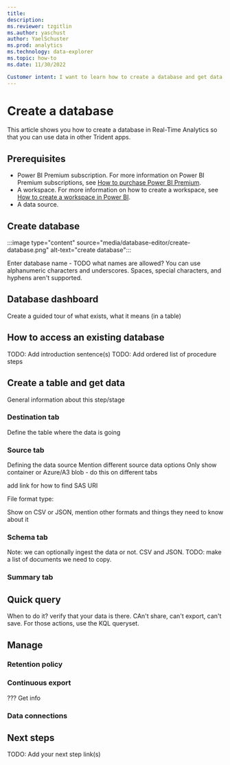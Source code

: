 ```yaml
---
title:
description:
ms.reviewer: tzgitlin
ms.author: yaschust
author: YaelSchuster
ms.prod: analytics
ms.technology: data-explorer
ms.topic: how-to
ms.date: 11/30/2022

Customer intent: I want to learn how to create a database and get data into a table.
---
```


# Create a database

This article shows you how to create a database in Real-Time Analytics so that you can use data in other Trident apps.
## Prerequisites

* Power BI Premium subscription. For more information on Power BI Premium subscriptions, see [How to purchase Power BI Premium](/power-bi/enterprise/service-admin-premium-purchase).
* A workspace. For more information on how to create a workspace, see [How to create a workspace in Power BI](/power-bi/collaborate-share/service-create-the-new-workspaces).
* A data source.

## Create database

:::image type="content" source="media/database-editor/create-database.png" alt-text="create database":::

Enter database name - TODO what names are allowed?
You can use alphanumeric characters and underscores. Spaces, special characters, and hyphens aren't supported.

## Database dashboard

Create a guided tour of what exists, what it means (in a table)


## How to access an existing database

TODO: Add introduction sentence(s)
TODO: Add ordered list of procedure steps

## Create a table and get data

General information about this step/stage

### Destination tab 

Define the table where the data is going

### Source tab

Defining the data source
Mention different source data options
Only show container or Azure/A3 blob - do this on different tabs

add link for how to find SAS URI

File format type: 

Show on CSV or JSON, mention other formats and things they need to know about it

### Schema tab

Note: we can optionally ingest the data or not.
CSV and JSON.
 TODO: make a list of documents we need to copy. 

### Summary tab

## Quick query

When to do it? verify that your data is there. CAn't share, can't export, can't save. For those actions, use the KQL queryset.

## Manage

### Retention policy

### Continuous export

??? Get info

### Data connections

## Next steps
TODO: Add your next step link(s)

<!--
Remove all the comments in this template before you sign-off or merge to the main branch.
-->